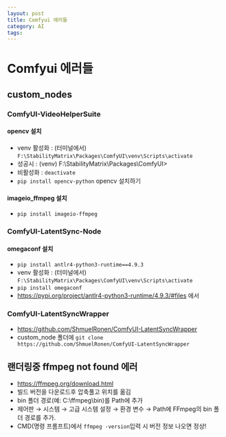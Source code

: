 ```yaml
---
layout: post
title: Comfyui 에러들
category: AI
tags: 
---
```


# Comfyui 에러들
## custom_nodes
### ComfyUI-VideoHelperSuite
#### opencv 설치
* venv 활성화 : (터미널에서) ```F:\StabilityMatrix\Packages\ComfyUI\venv\Scripts\activate```
* 성공시 : (venv) F:\StabilityMatrix\Packages\ComfyUI>
* 비활성화 : ```deactivate```
* ```pip install opencv-python``` opencv 설치하기
#### imageio_ffmpeg 설치
* ```pip install imageio-ffmpeg```
  
### ComfyUI-LatentSync-Node
#### omegaconf 설치
* ```pip install antlr4-python3-runtime==4.9.3```
* venv 활성화 : (터미널에서) ```F:\StabilityMatrix\Packages\ComfyUI\venv\Scripts\activate```
* ```pip install omegaconf```
* https://pypi.org/project/antlr4-python3-runtime/4.9.3/#files 에서

### ComfyUI-LatentSyncWrapper
* https://github.com/ShmuelRonen/ComfyUI-LatentSyncWrapper
* custom_node 폴더에 ```git clone https://github.com/ShmuelRonen/ComfyUI-LatentSyncWrapper```

## 랜더링중 ffmpeg not found 에러
* https://ffmpeg.org/download.html
* 빌드 버전을 다운로드후 압축풀고 위치를 옮김
* bin 폴더 경로(예: C:\ffmpeg\bin)를 Path에 추가
* 제어판 → 시스템 → 고급 시스템 설정 → 환경 변수 → Path에 FFmpeg의 bin 폴더 경로를 추가.
* CMD(명령 프롬프트)에서 ```ffmpeg -version```입력 시 버전 정보 나오면 정상!